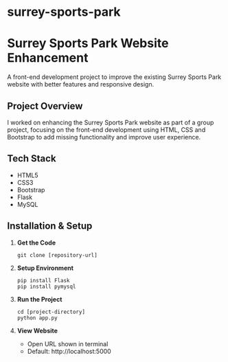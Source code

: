 # surrey-sports-park

# Surrey Sports Park Website Enhancement

A front-end development project to improve the existing Surrey Sports Park website with better features and responsive design.

## Project Overview
I worked on enhancing the Surrey Sports Park website as part of a group project, focusing on the front-end development using HTML, CSS and Bootstrap to add missing functionality and improve user experience.

## Tech Stack
- HTML5
- CSS3
- Bootstrap
- Flask
- MySQL

## Installation & Setup

1. **Get the Code**
   ```
   git clone [repository-url]
   ```

2. **Setup Environment**
   ```
   pip install Flask
   pip install pymysql
   ```

3. **Run the Project**
   ```
   cd [project-directory]
   python app.py
   ```

4. **View Website**
   - Open URL shown in terminal
   - Default: http://localhost:5000

